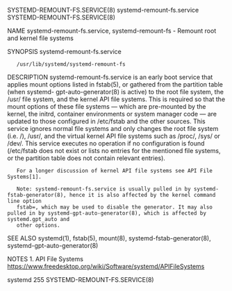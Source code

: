 SYSTEMD-REMOUNT-FS.SERVICE(8)					  systemd-remount-fs.service					 SYSTEMD-REMOUNT-FS.SERVICE(8)

NAME
       systemd-remount-fs.service, systemd-remount-fs - Remount root and kernel file systems

SYNOPSIS
       systemd-remount-fs.service

       /usr/lib/systemd/systemd-remount-fs

DESCRIPTION
       systemd-remount-fs.service is an early boot service that applies mount options listed in fstab(5), or gathered from the partition table (when systemd-
       gpt-auto-generator(8) is active) to the root file system, the /usr/ file system, and the kernel API file systems. This is required so that the mount
       options of these file systems — which are pre-mounted by the kernel, the initrd, container environments or system manager code — are updated to those
       configured in /etc/fstab and the other sources. This service ignores normal file systems and only changes the root file system (i.e.  /), /usr/, and
       the virtual kernel API file systems such as /proc/, /sys/ or /dev/. This service executes no operation if no configuration is found (/etc/fstab does
       not exist or lists no entries for the mentioned file systems, or the partition table does not contain relevant entries).

       For a longer discussion of kernel API file systems see API File Systems[1].

       Note: systemd-remount-fs.service is usually pulled in by systemd-fstab-generator(8), hence it is also affected by the kernel command line option
       fstab=, which may be used to disable the generator. It may also pulled in by systemd-gpt-auto-generator(8), which is affected by systemd.gpt_auto and
       other options.

SEE ALSO
       systemd(1), fstab(5), mount(8), systemd-fstab-generator(8), systemd-gpt-auto-generator(8)

NOTES
	1. API File Systems
	   https://www.freedesktop.org/wiki/Software/systemd/APIFileSystems

systemd 255															 SYSTEMD-REMOUNT-FS.SERVICE(8)
